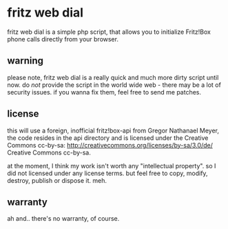 # fritz web dial

fritz web dial is a simple php script, that allows you to initialize Fritz!Box phone calls directly from your browser.

## warning

please note, fritz web dial is a really quick and much more dirty script until now. do *not* provide the script in the world wide web - there may be a lot of security issues. if you wanna fix them, feel free to send me patches.

## license
this will use a foreign, inofficial fritz!box-api from Gregor Nathanael Meyer, the code resides in the api directory and is licensed under the Creative Commons cc-by-sa: http://creativecommons.org/licenses/by-sa/3.0/de/ Creative Commons cc-by-sa.

at the moment, I think my work isn't worth any "intellectual property". so I did not licensed under any license terms. but feel free to copy, modify, destroy, publish or dispose it. meh.

## warranty
ah and.. there's no warranty, of course.

